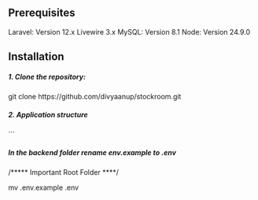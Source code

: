 <h2>Prerequisites</h2>
Laravel: Version 12.x
Livewire 3.x
MySQL: Version 8.1
Node: Version 24.9.0

<h2>Installation</h2>
<h5>1. Clone the repository:</h5>
git clone https://github.com/divyaanup/stockroom.git
<h5>2. Application structure</h5>
```
<h5>In the backend folder rename env.example to .env</h5>
/***** Important Root Folder ****/

   mv .env.example .env
